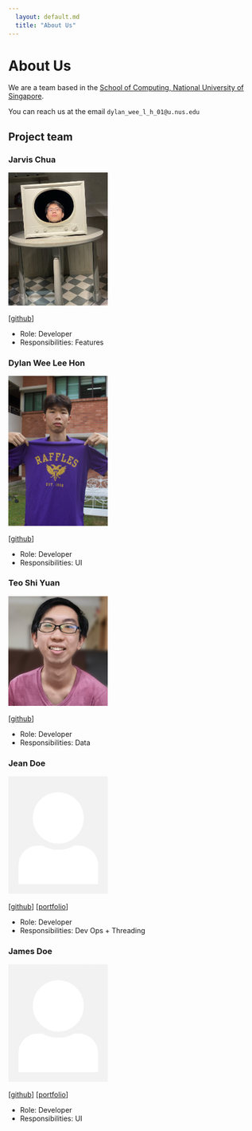 ```yaml
---
  layout: default.md
  title: "About Us"
---
```


# About Us

We are a team based in the [School of Computing, National University of Singapore](http://www.comp.nus.edu.sg).

You can reach us at the email `dylan_wee_l_h_01@u.nus.edu`

## Project team

### Jarvis Chua

<img src="images/qwertyblob.png" width="200px">

[[github](https://github.com/Qwertyblob)]

* Role: Developer
* Responsibilities: Features

### Dylan Wee Lee Hon

<img src="images/wylandee.png" width="200px">

[[github](http://github.com/wylandee)]

* Role: Developer
* Responsibilities: UI

### Teo Shi Yuan

<img src="images/teoshiyuan.png" width="200px">

[[github](http://github.com/TeoShiYuan)]

* Role: Developer
* Responsibilities: Data

### Jean Doe

<img src="images/johndoe.png" width="200px">

[[github](http://github.com/johndoe)]
[[portfolio](team/johndoe.md)]

* Role: Developer
* Responsibilities: Dev Ops + Threading

### James Doe

<img src="images/johndoe.png" width="200px">

[[github](http://github.com/johndoe)]
[[portfolio](team/johndoe.md)]

* Role: Developer
* Responsibilities: UI
